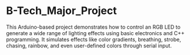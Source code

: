 # B-Tech_Major_Project
This Arduino-based project demonstrates how to control an RGB LED to generate a wide range of lighting effects using basic electronics and C++ programming. It simulates effects like color gradients, breathing, strobe, chasing, rainbow, and even user-defined colors through serial input.

